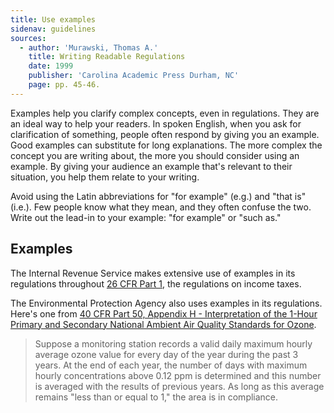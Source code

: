 ```yaml
---
title: Use examples
sidenav: guidelines
sources:
  - author: 'Murawski, Thomas A.'
    title: Writing Readable Regulations
    date: 1999
    publisher: 'Carolina Academic Press Durham, NC'
    page: pp. 45-46.
---
```


Examples help you clarify complex concepts, even in regulations. They are an ideal way to help your readers. In spoken English, when you ask for clarification of something, people often respond by giving you an example. Good examples can substitute for long explanations. The more complex the concept you are writing about, the more you should consider using an example. By giving your audience an example that's relevant to their situation, you help them relate to your writing.

Avoid using the Latin abbreviations for "for example" (e.g.) and "that is" (i.e.). Few people know what they mean, and they often confuse the two. Write out the lead-in to your example: "for example" or "such as."

## Examples

The Internal Revenue Service makes extensive use of examples in its regulations throughout [26 CFR Part 1](https://www.ecfr.gov/cgi-bin/text-idx?SID=06bffadaf844f7e738e7887e25ff2c73&mc=true&tpl=/ecfrbrowse/Title26/26cfr1_main_02.tpl), the regulations on income taxes.

The Environmental Protection Agency also uses examples in its regulations. Here's one from [40 CFR Part 50, Appendix H - Interpretation of the 1-Hour Primary and Secondary National Ambient Air Quality Standards for Ozone](https://www.ecfr.gov/cgi-bin/text-idx?SID=6e94dce3223e36441341c0511d17ad4b&mc=true&node=ap40.2.50_119.h&rgn=div9).

> Suppose a monitoring station records a valid daily maximum hourly average ozone value for every day of the year during the past 3 years. At the end of each year, the number of days with maximum hourly concentrations above 0.12 ppm is determined and this number is averaged with the results of previous years. As long as this average remains "less than or equal to 1," the area is in compliance.
